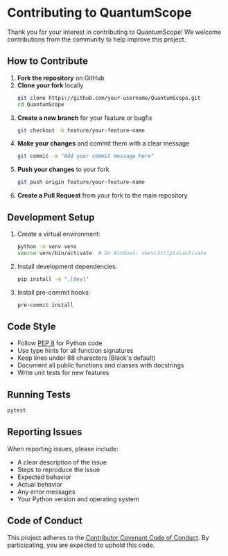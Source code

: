 # Contributing to QuantumScope

Thank you for your interest in contributing to QuantumScope! We welcome contributions from the community to help improve this project.

## How to Contribute

1. **Fork the repository** on GitHub
2. **Clone your fork** locally
   ```bash
   git clone https://github.com/your-username/QuantumScope.git
   cd QuantumScope
   ```
3. **Create a new branch** for your feature or bugfix
   ```bash
   git checkout -b feature/your-feature-name
   ```
4. **Make your changes** and commit them with a clear message
   ```bash
   git commit -m "Add your commit message here"
   ```
5. **Push your changes** to your fork
   ```bash
   git push origin feature/your-feature-name
   ```
6. **Create a Pull Request** from your fork to the main repository

## Development Setup

1. Create a virtual environment:
   ```bash
   python -m venv venv
   source venv/bin/activate  # On Windows: venv\Scripts\activate
   ```

2. Install development dependencies:
   ```bash
   pip install -e ".[dev]"
   ```

3. Install pre-commit hooks:
   ```bash
   pre-commit install
   ```

## Code Style

- Follow [PEP 8](https://www.python.org/dev/peps/pep-0008/) for Python code
- Use type hints for all function signatures
- Keep lines under 88 characters (Black's default)
- Document all public functions and classes with docstrings
- Write unit tests for new features

## Running Tests

```bash
pytest
```

## Reporting Issues

When reporting issues, please include:
- A clear description of the issue
- Steps to reproduce the issue
- Expected behavior
- Actual behavior
- Any error messages
- Your Python version and operating system

## Code of Conduct

This project adheres to the [Contributor Covenant Code of Conduct](CODE_OF_CONDUCT.md). By participating, you are expected to uphold this code.

